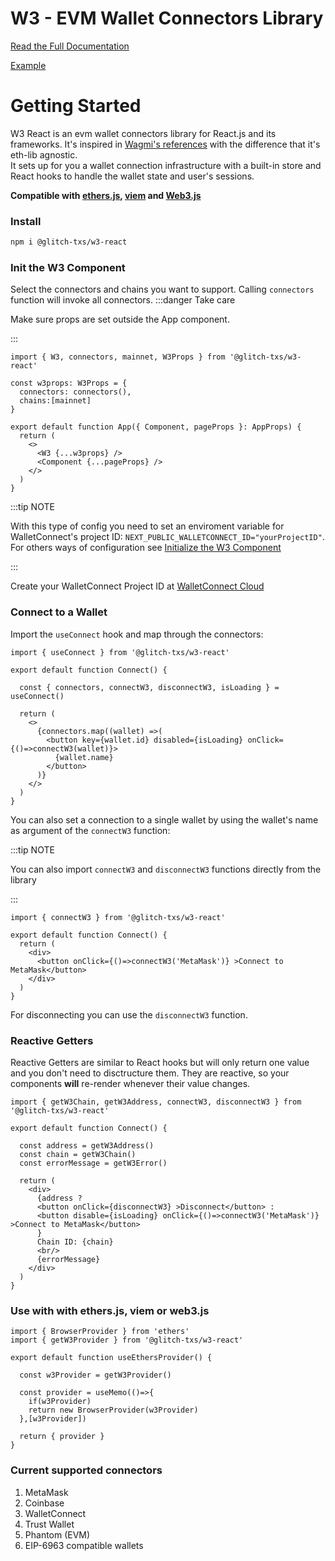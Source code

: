 # W3 - EVM Wallet Connectors Library

[Read the Full Documentation](https://w3-docs.vercel.app/)

[Example](https://glitch-txs-w3.vercel.app/)

# Getting Started

W3 React is an evm wallet connectors library for React.js and its frameworks. It's inspired in <a href="https://github.com/wagmi-dev/references" target="_blank">Wagmi's references</a> with the difference that it's eth-lib agnostic. <br/>
It sets up for you a wallet connection infrastructure with a built-in store and React hooks to handle the wallet state and user's sessions.

**Compatible with <a href="https://docs.ethers.org/v6/" target="_blank">ethers.js</a>, <a href="https://viem.sh/" target="_blank">viem</a> and <a href="https://docs.web3js.org/" target="_blank">Web3.js</a>**

### Install

```bash npm2yarn
npm i @glitch-txs/w3-react
```

### Init the W3 Component

Select the connectors and chains you want to support. Calling `connectors` function will invoke all connectors.
:::danger Take care

Make sure props are set outside the App component.

:::
```tsx
import { W3, connectors, mainnet, W3Props } from '@glitch-txs/w3-react'

const w3props: W3Props = {
  connectors: connectors(),
  chains:[mainnet]
}

export default function App({ Component, pageProps }: AppProps) {
  return (
    <>
      <W3 {...w3props} />
      <Component {...pageProps} />
    </>
  )
}
```

:::tip NOTE

With this type of config you need to set an enviroment variable for WalletConnect's project ID: `NEXT_PUBLIC_WALLETCONNECT_ID="yourProjectID"`. For others ways of configuration see [Initialize the W3 Component](./init.md)

:::

Create your WalletConnect Project ID at <a href='https://cloud.walletconnect.com/sign-in' target='_blank' >WalletConnect Cloud</a>

### Connect to a Wallet

Import the `useConnect` hook and map through the connectors:
```tsx
import { useConnect } from '@glitch-txs/w3-react'

export default function Connect() {

  const { connectors, connectW3, disconnectW3, isLoading } = useConnect()
  
  return (
    <>
      {connectors.map((wallet) =>(
        <button key={wallet.id} disabled={isLoading} onClick={()=>connectW3(wallet)}>
          {wallet.name}
        </button>
      )}
    </>
  )
}
```

You can also set a connection to a single wallet by using the wallet's name as argument of the `connectW3` function:

:::tip NOTE

You can also import `connectW3` and `disconnectW3` functions directly from the library

:::

```tsx
import { connectW3 } from '@glitch-txs/w3-react'

export default function Connect() {
  return (
    <div>
      <button onClick={()=>connectW3('MetaMask')} >Connect to MetaMask</button>
    </div>
  )
}
```
For disconnecting you can use the `disconnectW3` function.

### Reactive Getters

Reactive Getters are similar to React hooks but will only return one value and you don't need to disctructure them. They are reactive, so your components **will** re-render whenever their value changes.
```tsx
import { getW3Chain, getW3Address, connectW3, disconnectW3 } from '@glitch-txs/w3-react'

export default function Connect() {
  
  const address = getW3Address()
  const chain = getW3Chain()
  const errorMessage = getW3Error()
  
  return (
    <div>
      {address ?
      <button onClick={disconnectW3} >Disconnect</button> :
      <button disable={isLoading} onClick={()=>connectW3('MetaMask')} >Connect to MetaMask</button>
      }
      Chain ID: {chain}
      <br/>
      {errorMessage}
    </div>
  )
}
```

### Use with with ethers.js, viem or web3.js
```tsx
import { BrowserProvider } from 'ethers'
import { getW3Provider } from '@glitch-txs/w3-react'

export default function useEthersProvider() {

  const w3Provider = getW3Provider()

  const provider = useMemo(()=>{
    if(w3Provider)
    return new BrowserProvider(w3Provider)
  },[w3Provider])
  
  return { provider }
}
```

### Current supported connectors
1. MetaMask
2. Coinbase
3. WalletConnect
4. Trust Wallet
5. Phantom (EVM)
6. EIP-6963 compatible wallets